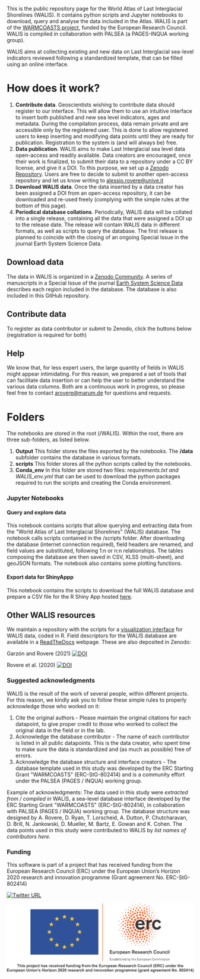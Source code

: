 <script src="https://kit.fontawesome.com/f4ba202135.js" crossorigin="anonymous"></script>

This is the public repository page for the World Atlas of Last Interglacial Shorelines (WALIS). It contains python scripts and Jupyter notebooks to download, query and analyse the data included in the Atlas. WALIS is part of the [WARMCOASTS project](www.warmcoasts.eu), funded by the European Research Council. WALIS is compiled in collaboration with PALSEA (a PAGES-INQUA working group).

WALIS aims at collecting existing and new data on Last Interglacial sea-level indicators reviewed following a standardized template, that can be filled using an online interface.

# <i class="fa-solid fa-gears"></i> How does it work?
1. **Contribute data**. Geoscientists wishing to contribute data should register to our interface. This will allow them to use an intuitive interface to insert both published and new sea level indicators, ages and metadata. During the compilation process, data remain private and are accessible only by the registered user. This is done to allow registered users to keep inserting and modifying data points until they are ready for publication. Registration to the system is (and will always be) free.
2. **Data publication**. WALIS aims to make Last Interglacial sea level data open-access and readily available. Data creators are encouraged, once their work is finalized, to submit their data to a repository under a CC BY license, and give it a DOI. To this purpose, we set up a [Zenodo Repository](https://zenodo.org/communities/walis_database/). Users are free to decide to submit to another open-access repository and let us know writing to alessio.rovere@unive.it
3. **Download WALIS data**. Once the data inserted by a data creator has been assigned a DOI from an open-access repository, it can be downloaded and re-used freely (complying with the simple rules at the bottom of this page). 
4. **Periodical database collations**. Periodically, WALIS data will be collated into a single release, containing all the data that were assigned a DOI up to the release date. The release will contain WALIS data in different formats, as well as scripts to query the database. The first release is planned to coincide with the closing of an ongoing Special Issue in the journal Earth System Science Data. 

##  <i class="fa-solid fa-cloud-arrow-down"></i> Download data
The data in WALIS is organized in a [Zenodo Community](https://zenodo.org/communities/walis_database/). A series of manuscripts in a Special Issue of the journal [Earth System Science Data](https://essd.copernicus.org/articles/special_issue1055.html)
 describes each region included in the database. The database is also included in this GitHub repository.
 
## <i class="fa-solid fa-pen-to-square"></i> Contribute data
To register as data contributor or submit to Zenodo, click the buttons below (registration is required for both)

## <i class="fa-solid fa-comments-question"></i> Help
We know that, for less expert users, the large quantity of fields in WALIS might appear intimidating. For this reason, we prepared a set of tools that can facilitate data insertion or can help the user to better understand the various data columns. Both are a continuous work in progress, so please feel free to contact arovere@marum.de for questions and requests.


# Folders
The notebooks are stored in the root (/WALIS). Within the root, there are three sub-folders, as listed below.

1. **Output** This folder stores the files exported by the notebooks. The **/data** subfolder contains the database in various formats.
2. **scripts** This folder stores all the python scripts called by the notebooks.
3. **Conda_env** In this folder are stored two files: _requirements.txt_ _and WALIS_env.yml_ that can be used to download the python packages required to run the scripts and creating the Conda environment.

### Jupyter Notebooks
#### Query and explore data
This notebook contains scripts that allow querying and extracting data from the "World Atlas of Last Interglacial Shorelines" (WALIS) database. The notebook calls scripts contained in the /scripts folder. After downloading the database (internet connection required), field headers are renamed, and field values are substituted, following 1:n or n:n relationships. The tables composing the database are then saved in CSV, XLSS (multi-sheet), and geoJSON formats. The notebook also contains some plotting functions.
#### Export data for ShinyAppp
This notebook contains the scripts to download the full WALIS database and prepare a CSV file for the R Shiny App hosted [here](https://warmcoasts.shinyapps.io/WALIS_Visualization/). 

## Other WALIS resources
We maintain a repository with the scripts for a [visualization interface](https://github.com/Alerovere/WALIS_Visualization) for WALIS data, coded in R. Field descriptors for the WALIS database are available in a [ReadTheDocs](https://walis-help.readthedocs.io) webpage.
These are also deposited in Zenodo:

Garzón and Rovere (2021) [![DOI](https://zenodo.org/badge/DOI/10.5281/zenodo.4943541.svg)](https://doi.org/10.5281/zenodo.4943541)

Rovere et al. (2020) [![DOI](https://zenodo.org/badge/DOI/10.5281/zenodo.3961544.svg)](https://doi.org/10.5281/zenodo.3961544)

### Suggested acknowledgments
WALIS is the result of the work of several people, within different projects. For this reason, we kindly ask you to follow these simple rules to properly acknowledge those who worked on it:

1. Cite the original authors - Please maintain the original citations for each datapoint, to give proper credit to those who worked to collect the original data in the field or in the lab.
2. Acknowledge the database contributor - The name of each contributor is listed in all public datapoints. This is the data creator, who spent time to make sure the data is standardized and (as much as possible) free of errors.
3. Acknowledge the database structure and interface creators - The database template used in this study was developed by the ERC Starting Grant "WARMCOASTS" (ERC-StG-802414) and is a community effort under the PALSEA (PAGES / INQUA) working group.

Example of acknowledgments: The data used in this study were *extracted from / compiled in* WALIS, a sea-level database interface developed by the ERC Starting Grant "WARMCOASTS" (ERC-StG-802414), in collaboration with PALSEA (PAGES / INQUA) working group. The database structure was designed by A. Rovere, D. Ryan, T. Lorscheid, A. Dutton, P. Chutcharavan, D. Brill, N. Jankowski, D. Mueller, M. Bartz, E. Gowan and K. Cohen. The data points used in this study were contributed to WALIS by *list names of contributors here*.

### Funding
This software is part of a project that has received funding from the European Research Council (ERC) under the European Union’s Horizon 2020 research and innovation programme (Grant agreement No. ERC-StG-802414)

[![Twitter URL](https://img.shields.io/twitter/url/https/twitter.com/walisdatabase.svg?style=social&label=Follow%20%40walisdatabase)](https://twitter.com/walisdatabase)

![logo](./img/ERC.png)
